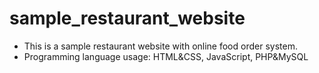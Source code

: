 # sample_restaurant_website
- This is a sample restaurant website with online food order system.
- Programming language usage: HTML&CSS, JavaScript, PHP&MySQL
